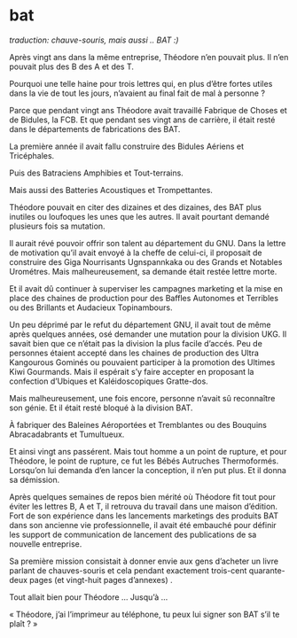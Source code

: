# bat

*traduction: chauve-souris, mais aussi .. BAT  :)*

Après vingt ans dans la même entreprise, Théodore n’en pouvait plus. Il n’en pouvait plus des B des A et des T. 

Pourquoi une telle haine pour trois lettres qui, en plus d’être fortes utiles dans la vie de tout les jours, n’avaient au final fait de mal à personne ?  

Parce que pendant vingt ans Théodore avait travaillé Fabrique de Choses et de Bidules, la FCB. Et que pendant ses vingt ans de carrière, il était resté dans le départements de fabrications des BAT. 

La première année il avait fallu construire des Bidules Aériens et Tricéphales. 

Puis des Batraciens Amphibies et Tout-terrains. 

Mais aussi des Batteries Acoustiques et Trompettantes. 

Théodore pouvait en citer des dizaines et des dizaines, des BAT plus inutiles ou loufoques les unes que les autres. Il avait pourtant demandé plusieurs fois sa mutation. 

Il aurait révé pouvoir offrir son talent au département du GNU. Dans la lettre de motivation qu’il avait envoyé à la cheffe de celui-ci, il proposait de construire des Giga Nourrisants Ugnspannkaka ou des Grands et Notables Urométres. Mais malheureusement, sa demande était restée lettre morte. 

Et il avait dû continuer à superviser les campagnes marketing et la mise en place des chaines de production pour des Baffles Autonomes et Terribles ou des Brillants et Audacieux Topinambours. 

Un peu déprimé par le refut du département GNU, il avait tout de même après quelques années, osé demander une mutation pour la division UKG. Il savait bien que ce n’était pas la division la plus facile d’accés. Peu de personnes étaient accepté dans les chaines de production des Ultra Kangourous Gominés ou pouvaient participer à la promotion des Ultimes Kiwi Gourmands. Mais il espérait s’y faire accepter en proposant la confection d’Ubiques et Kaléidoscopiques Gratte-dos. 

Mais malheureusement, une fois encore, personne n’avait sû reconnaître son génie. Et il était resté bloqué à la division BAT.

À fabriquer des Baleines Aéroportées et Tremblantes ou des Bouquins Abracadabrants et Tumultueux. 

Et ainsi vingt ans passérent. Mais tout homme a un point de rupture, et pour Théodore, le point de rupture, ce fut les Bébés Autruches Thermoformés. Lorsqu’on lui demanda d’en lancer la conception, il n’en put plus. Et il donna sa démission. 

Après quelques semaines de repos bien mérité où Théodore fit tout pour éviter les lettres B, A et T, il retrouva du travail dans une maison d’édition.   
Fort de son expérience dans les lancements marketings des produits BAT dans son ancienne vie professionnelle, il avait été embauché pour définir les support de communication de lancement des publications de sa nouvelle entreprise. 

Sa première mission consistait à donner envie aux gens d’acheter un livre parlant de chauves-souris et cela pendant exactement trois-cent quarante-deux pages (et vingt-huit pages d’annexes) . 

Tout allait bien pour Théodore … Jusqu’à … 

« Théodore, j’ai l’imprimeur au téléphone, tu peux lui signer son BAT s’il te plaît ? »
